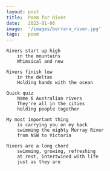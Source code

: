```yaml
---
layout: post
title:  Poem for River
date:   2023-01-06
image:  '/images/berrara_river.jpg'
tags:   poem
---
```

    Rivers start up high
        in the mountains
        Whimsical and new

    Rivers finish low
        in the deltas
        Holding hands with the ocean

    Quick quiz
        Name 6 Australian rivers
        They're all in the cities
        holding people together

    My most important thing
        is carrying you on my back
        swimming the mighty Murray River
        from NSW to Victoria

    Rivers are a long chord
        swimming, growing, refreshing
        at rest, intertwined with life
        just as they are
